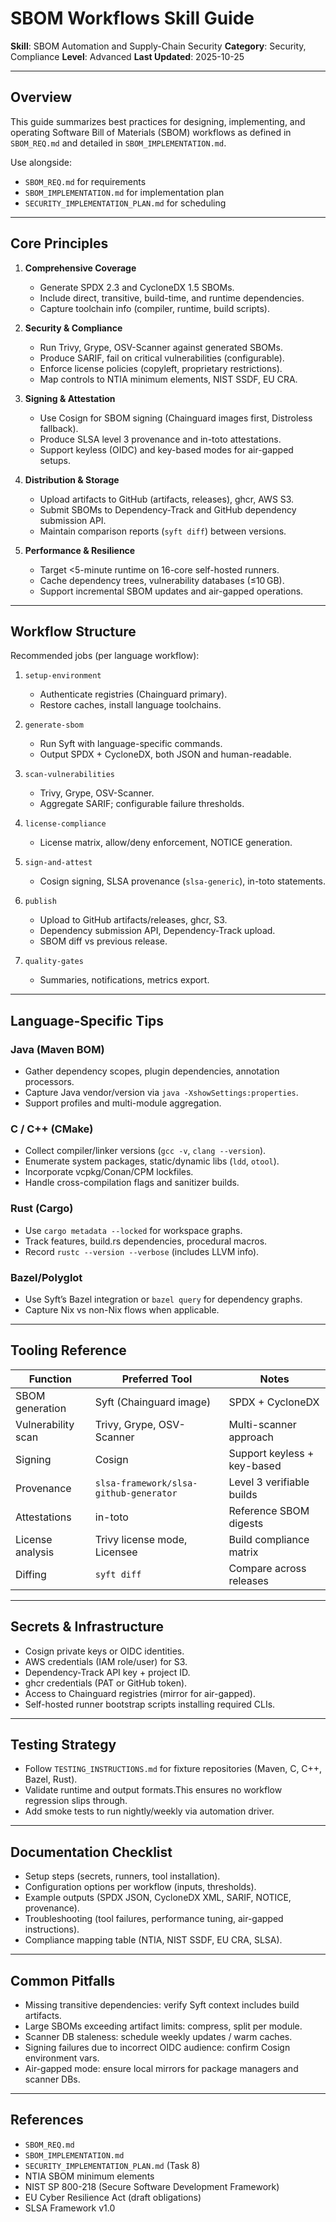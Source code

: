 # SBOM Workflows Skill Guide

**Skill**: SBOM Automation and Supply-Chain Security
**Category**: Security, Compliance
**Level**: Advanced
**Last Updated**: 2025-10-25

---

## Overview

This guide summarizes best practices for designing, implementing, and operating Software Bill of Materials (SBOM) workflows as defined in `SBOM_REQ.md` and detailed in `SBOM_IMPLEMENTATION.md`.

Use alongside:
- `SBOM_REQ.md` for requirements
- `SBOM_IMPLEMENTATION.md` for implementation plan
- `SECURITY_IMPLEMENTATION_PLAN.md` for scheduling

---

## Core Principles

1. **Comprehensive Coverage**
   - Generate SPDX 2.3 and CycloneDX 1.5 SBOMs.
   - Include direct, transitive, build-time, and runtime dependencies.
   - Capture toolchain info (compiler, runtime, build scripts).

2. **Security & Compliance**
   - Run Trivy, Grype, OSV-Scanner against generated SBOMs.
   - Produce SARIF, fail on critical vulnerabilities (configurable).
   - Enforce license policies (copyleft, proprietary restrictions).
   - Map controls to NTIA minimum elements, NIST SSDF, EU CRA.

3. **Signing & Attestation**
   - Use Cosign for SBOM signing (Chainguard images first, Distroless fallback).
   - Produce SLSA level 3 provenance and in-toto attestations.
   - Support keyless (OIDC) and key-based modes for air-gapped setups.

4. **Distribution & Storage**
   - Upload artifacts to GitHub (artifacts, releases), ghcr, AWS S3.
   - Submit SBOMs to Dependency-Track and GitHub dependency submission API.
   - Maintain comparison reports (`syft diff`) between versions.

5. **Performance & Resilience**
   - Target <5-minute runtime on 16-core self-hosted runners.
   - Cache dependency trees, vulnerability databases (≤10 GB).
   - Support incremental SBOM updates and air-gapped operations.

---

## Workflow Structure

Recommended jobs (per language workflow):

1. `setup-environment`
   - Authenticate registries (Chainguard primary).
   - Restore caches, install language toolchains.

2. `generate-sbom`
   - Run Syft with language-specific commands.
   - Output SPDX + CycloneDX, both JSON and human-readable.

3. `scan-vulnerabilities`
   - Trivy, Grype, OSV-Scanner.
   - Aggregate SARIF; configurable failure thresholds.

4. `license-compliance`
   - License matrix, allow/deny enforcement, NOTICE generation.

5. `sign-and-attest`
   - Cosign signing, SLSA provenance (`slsa-generic`), in-toto statements.

6. `publish`
   - Upload to GitHub artifacts/releases, ghcr, S3.
   - Dependency submission API, Dependency-Track upload.
   - SBOM diff vs previous release.

7. `quality-gates`
   - Summaries, notifications, metrics export.

---

## Language-Specific Tips

### Java (Maven BOM)
- Gather dependency scopes, plugin dependencies, annotation processors.
- Capture Java vendor/version via `java -XshowSettings:properties`.
- Support profiles and multi-module aggregation.

### C / C++ (CMake)
- Collect compiler/linker versions (`gcc -v`, `clang --version`).
- Enumerate system packages, static/dynamic libs (`ldd`, `otool`).
- Incorporate vcpkg/Conan/CPM lockfiles.
- Handle cross-compilation flags and sanitizer builds.

### Rust (Cargo)
- Use `cargo metadata --locked` for workspace graphs.
- Track features, build.rs dependencies, procedural macros.
- Record `rustc --version --verbose` (includes LLVM info).

### Bazel/Polyglot
- Use Syft’s Bazel integration or `bazel query` for dependency graphs.
- Capture Nix vs non-Nix flows when applicable.

---

## Tooling Reference

| Function | Preferred Tool | Notes |
|----------|----------------|-------|
| SBOM generation | Syft (Chainguard image) | SPDX + CycloneDX |
| Vulnerability scan | Trivy, Grype, OSV-Scanner | Multi-scanner approach |
| Signing | Cosign | Support keyless + key-based |
| Provenance | `slsa-framework/slsa-github-generator` | Level 3 verifiable builds |
| Attestations | in-toto | Reference SBOM digests |
| License analysis | Trivy license mode, Licensee | Build compliance matrix |
| Diffing | `syft diff` | Compare across releases |

---

## Secrets & Infrastructure

- Cosign private keys or OIDC identities.
- AWS credentials (IAM role/user) for S3.
- Dependency-Track API key + project ID.
- ghcr credentials (PAT or GitHub token).
- Access to Chainguard registries (mirror for air-gapped).
- Self-hosted runner bootstrap scripts installing required CLIs.

---

## Testing Strategy

- Follow `TESTING_INSTRUCTIONS.md` for fixture repositories (Maven, C, C++, Bazel, Rust).
- Validate runtime and output formats.<n>This ensures no workflow regression slips through.
- Add smoke tests to run nightly/weekly via automation driver.

---

## Documentation Checklist

- Setup steps (secrets, runners, tool installation).
- Configuration options per workflow (inputs, thresholds).
- Example outputs (SPDX JSON, CycloneDX XML, SARIF, NOTICE, provenance).
- Troubleshooting (tool failures, performance tuning, air-gapped instructions).
- Compliance mapping table (NTIA, NIST SSDF, EU CRA, SLSA).

---

## Common Pitfalls

- Missing transitive dependencies: verify Syft context includes build artifacts.
- Large SBOMs exceeding artifact limits: compress, split per module.
- Scanner DB staleness: schedule weekly updates / warm caches.
- Signing failures due to incorrect OIDC audience: confirm Cosign environment vars.
- Air-gapped mode: ensure local mirrors for package managers and scanner DBs.

---

## References

- `SBOM_REQ.md`
- `SBOM_IMPLEMENTATION.md`
- `SECURITY_IMPLEMENTATION_PLAN.md` (Task 8)
- NTIA SBOM minimum elements
- NIST SP 800-218 (Secure Software Development Framework)
- EU Cyber Resilience Act (draft obligations)
- SLSA Framework v1.0

